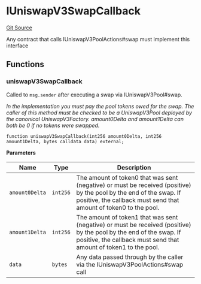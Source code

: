 # IUniswapV3SwapCallback
[Git Source](https://github.com//Team3dVidyaGames/Contracts/blob/3f338936af54058cad79e79f965686603f483c22/src/contracts/agnosia/UniRouterDataV3.sol)

Any contract that calls IUniswapV3PoolActions#swap must implement this interface


## Functions
### uniswapV3SwapCallback

Called to `msg.sender` after executing a swap via IUniswapV3Pool#swap.

*In the implementation you must pay the pool tokens owed for the swap.
The caller of this method must be checked to be a UniswapV3Pool deployed by the canonical UniswapV3Factory.
amount0Delta and amount1Delta can both be 0 if no tokens were swapped.*


```solidity
function uniswapV3SwapCallback(int256 amount0Delta, int256 amount1Delta, bytes calldata data) external;
```
**Parameters**

|Name|Type|Description|
|----|----|-----------|
|`amount0Delta`|`int256`|The amount of token0 that was sent (negative) or must be received (positive) by the pool by the end of the swap. If positive, the callback must send that amount of token0 to the pool.|
|`amount1Delta`|`int256`|The amount of token1 that was sent (negative) or must be received (positive) by the pool by the end of the swap. If positive, the callback must send that amount of token1 to the pool.|
|`data`|`bytes`|Any data passed through by the caller via the IUniswapV3PoolActions#swap call|


